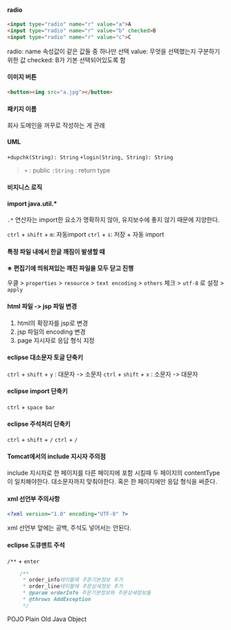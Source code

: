 #### radio
```html
<input type="radio" name="r" value="a">A
<input type="radio" name="r" value="b" checked>B
<input type="radio" name="r" value="c">C
```
radio: name 속성값이 같은 값들 중 하나만 선택
value: 무엇을 선택했는지 구분하기 위한 값
checked: B가 기본 선택되어있도록 함


#### 이미지 버튼
```html
<button><img src="a.jpg"></button>
```

#### 패키지 이름
회사 도메인을 꺼꾸로 작성하는 게 관례

#### UML
`+dupchk(String): String`
`+login(String, String): String`
>`+` : public
>`:String` : return type

#### 비지니스 로직

#### import java.util.*
`.*` 연산자는 import한 요소가 명확하지 않아, 유지보수에 좋지 않기 때문에 지양한다.

`ctrl` + `shift` + `m`: 자동import
`ctrl` + `s`: 저장 + 자동 import

#### 특정 파일 내에서 한글 깨짐이 발생할 때

**※ 편집기에 띄워져있는 깨진 파일을 모두 닫고 진행**

우클 > `properties` > `resource` > `text encoding` > `others` 체크 > `utf-8` 로 설정 > `apply`


#### html 파일 -> jsp 파일 변경
1) html의 확장자를 jsp로 변경
2) jsp 파일의 encoding 변경
3) page 지시자로 응답 형식 지정

#### eclipse 대소문자 토글 단축키
`ctrl` + `shift` + `y` : 대문자 -> 소문자
`ctrl` + `shift` + `x` : 소문자 -> 대문자

#### eclipse import 단축키
`ctrl` + `space bar`

#### eclipse 주석처리 단축키
`ctrl` + `shift` + `/`
`ctrl` + `/`

#### Tomcat에서의 include 지시자 주의점
include 지시자로 한 페이지를 다른  페이지에 포함 시킬때 두 페이지의 contentType이 일치해야한다.
대소문자까지 맞춰야한다.
혹은 한 페이지에만 응답 형식을 써준다.

#### xml 선언부 주의사항
```xml
<?xml version="1.0" encoding="UTF-8" ?>
```
xml 선언부 앞에는 공백, 주석도 넣어서는 안된다.

#### eclipse 도큐멘트 주석
`/**` + `enter`
```java
	/**
	 * order_info테이블에 주문기본정보 추가
	 * order_line테이블에 주문상세정보 추가
	 * @param orderInfo 주문기본정보와 주문상세정보들
	 * @throws AddException
	 */
```

POJO
Plain Old Java Object
<!--stackedit_data:
eyJoaXN0b3J5IjpbMTgwNDI4NjEwMywtNTgwNDk0ODIyLC04MD
M3MzI0NzQsLTE4OTgwODY4OTEsLTE5MTg5NTc0NzAsLTkyMTE3
NjUzMCw3Nzg3Mjg0OTgsLTE2MzkwODUyMzUsMzU2MjAwMzgxLC
0yNjc3NjgyNzQsMTEyNDQ3ODQ0NSwtMTE2OTgzODI4OCwtMTE2
NDEzNDQ4Ml19
-->